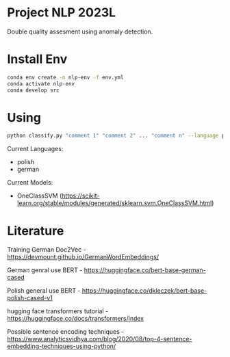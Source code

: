 # Project NLP 2023L
Double quality assesment using anomaly detection. 

# Install Env
```bash
conda env create -n nlp-env -f env.yml
conda activate nlp-env
conda develop src
```

# Using
```bash
python classify.py "comment 1" "comment 2" ... "comment n" --language polish --model svm
```  
Current Languages:
- polish
- german

Current Models:
- OneClassSVM (https://scikit-learn.org/stable/modules/generated/sklearn.svm.OneClassSVM.html)

# Literature
Training German Doc2Vec - https://devmount.github.io/GermanWordEmbeddings/  

German genral use BERT - https://huggingface.co/bert-base-german-cased  

Polish general use BERT - https://huggingface.co/dkleczek/bert-base-polish-cased-v1  

hugging face transformers tutorial - https://huggingface.co/docs/transformers/index  

Possible sentence encoding techniques - https://www.analyticsvidhya.com/blog/2020/08/top-4-sentence-embedding-techniques-using-python/  


